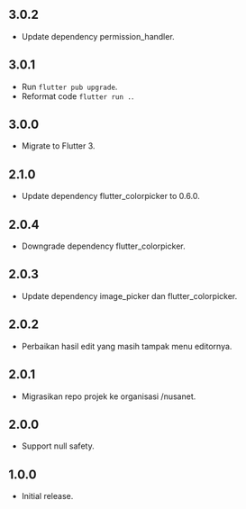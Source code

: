 ## 3.0.2

* Update dependency permission_handler.

## 3.0.1

* Run `flutter pub upgrade`.
* Reformat code `flutter run .`.

## 3.0.0

* Migrate to Flutter 3.

## 2.1.0

* Update dependency flutter_colorpicker to 0.6.0.

## 2.0.4

* Downgrade dependency flutter_colorpicker.

## 2.0.3

* Update dependency image_picker dan flutter_colorpicker.

## 2.0.2

* Perbaikan hasil edit yang masih tampak menu editornya.

## 2.0.1

* Migrasikan repo projek ke organisasi /nusanet.

## 2.0.0

* Support null safety.

## 1.0.0

* Initial release.
